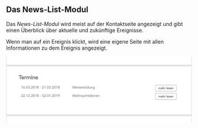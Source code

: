 ## Das News-List-Modul

Das *News-List-Modul* wird meist auf der Kontaktseite angezeigt und gibt einen Überblick über aktuelle und zukünftige Ereignisse.

Wenn man auf ein Ereignis klickt, wird eine eigene Seite mit allen Informationen zu dem Ereignis angezeigt.

![image](./assets/news-list.png)
